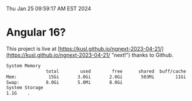 Thu Jan 25 09:59:17 AM EST 2024

# Angular 16?


This project is live at [https://kusl.github.io/ngnext-2023-04-21/](https://kusl.github.io/ngnext-2023-04-21/ "next!") thanks to Github.

```bash
System Memory
               total        used        free      shared  buff/cache   available
Mem:            15Gi       3.0Gi       2.0Gi       503Mi        11Gi        12Gi
Swap:          8.0Gi       5.0Mi       8.0Gi
System Storage
1.1G	.
```
```bash
